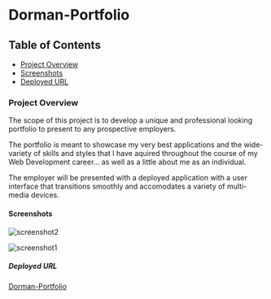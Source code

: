 # Dorman-Portfolio

## Table of Contents
* [Project Overview](#Project-overview)
* [Screenshots](#Screenshots)
* [Deployed URL](#Deployed-url)

### Project Overview

The scope of this project is to develop a unique and professional looking portfolio to present to any prospective employers. 

The portfolio is meant to showcase my very best applications and the wide-variety of skills and styles that I have aquired throughout the course of my Web Development career... as well as a little about me as an individual.

The employer will be presented with a deployed application with a user interface that transitions smoothly and accomodates a variety of multi-media devices.  

#### Screenshots
![screenshot2](https://user-images.githubusercontent.com/78969397/117525480-22d92000-af88-11eb-8197-8c363b6e2033.png)

![screenshot1](https://user-images.githubusercontent.com/78969397/117525656-38e6e080-af88-11eb-8b26-0581419bd973.png)


##### Deployed URL

[Dorman-Portfolio](https://chainrxn12.github.io/Dorman-Portfolio/ "Dorman-Portfolio Home")

